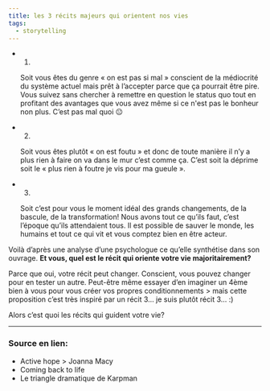 ```yaml
---
title: les 3 récits majeurs qui orientent nos vies
tags:
  - storytelling
---
```

- 1.
    
    Soit vous êtes du genre « on est pas si mal » conscient de la médiocrité du système actuel mais prêt à l’accepter parce que ça pourrait être pire. Vous suivez sans chercher à remettre en question le status quo tout en profitant des avantages que vous avez même si ce n'est pas le bonheur non plus. C’est pas mal quoi 😐  
    
- 2.
    
    Soit vous êtes plutôt « on est foutu » et donc de toute manière il n’y a plus rien à faire on va dans le mur c’est comme ça. C’est soit la déprime soit le « plus rien à foutre je vis pour ma gueule ».  
    
- 3.
    
    Soit c’est pour vous le moment idéal des grands changements, de la bascule, de la transformation! Nous avons tout ce qu’ils faut, c’est l’époque qu’ils attendaient tous. Il est possible de sauver le monde, les humains et tout ce qui vit et vous comptez bien en être acteur.  
    

Voilà d’après une analyse d’une psychologue ce qu’elle synthétise dans son ouvrage. **Et vous, quel est le récit qui oriente votre vie majoritairement?**  

Parce que oui, votre récit peut changer. Conscient, vous pouvez changer pour en tester un autre. Peut-être même essayer d’en imaginer un 4ème bien à vous pour vous créer vos propres conditionnements > mais cette proposition c’est très inspiré par un récit 3… je suis plutôt récit 3… :)

Alors c’est quoi les récits qui guident votre vie?

---

### Source en lien:

- Active hope > Joanna Macy
- Coming back to life
- Le triangle dramatique de Karpman